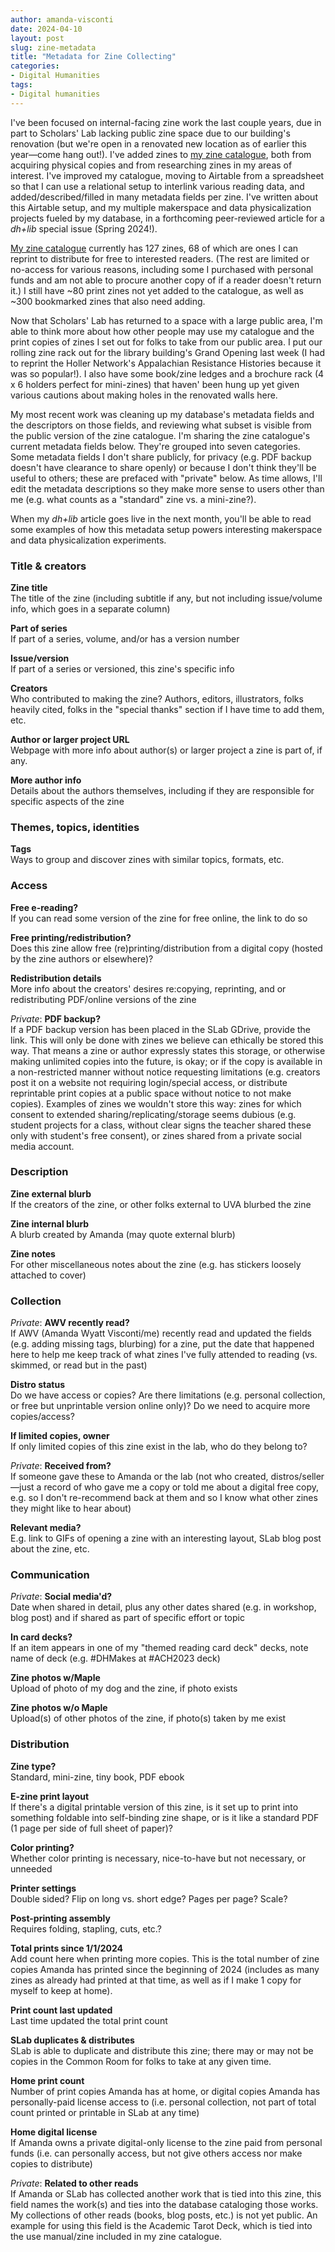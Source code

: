 ```yaml
---
author: amanda-visconti
date: 2024-04-10
layout: post
slug: zine-metadata
title: "Metadata for Zine Collecting"
categories:
- Digital Humanities
tags:
- Digital humanities
---
```


I've been focused on internal-facing zine work the last couple years, due in part to Scholars' Lab lacking public zine space due to our building's renovation (but we're open in a renovated new location as of earlier this year—come hang out!). I've added zines to [my zine catalogue](https://airtable.com/appY7WyBFjSzLXQd6/shr3DDj5X1uNPUzyn), both from acquiring physical copies and from researching zines in my areas of interest. I've improved my catalogue, moving to Airtable from a spreadsheet so that I can use a relational setup to interlink various reading data, and added/described/filled in many metadata fields per zine. I've written about this Airtable setup, and my multiple makerspace and data physicalization projects fueled by my database, in a forthcoming peer-reviewed article for a _dh+lib_ special issue (Spring 2024!).

[My zine catalogue](https://airtable.com/appY7WyBFjSzLXQd6/shr3DDj5X1uNPUzyn) currently has 127 zines, 68 of which are ones I can reprint to distribute for free to interested readers. (The rest are limited or no-access for various reasons, including some I purchased with personal funds and am not able to procure another copy of if a reader doesn't return it.) I still have ~80 print zines not yet added to the catalogue, as well as ~300 bookmarked zines that also need adding. 

Now that Scholars' Lab has returned to a space with a large public area, I'm able to think more about how other people may use my catalogue and the print copies of zines I set out for folks to take from our public area. I put our rolling zine rack out for the library building's Grand Opening last week (I had to reprint the Holler Network's Appalachian Resistance Histories because it was so popular!). I also have some book/zine ledges and a brochure rack (4 x 6 holders perfect for mini-zines) that haven' been hung up yet given various cautions about making holes in the renovated walls here.

My most recent work was cleaning up my database's metadata fields and the descriptors on those fields, and reviewing what subset is visible from the public version of the zine catalogue. I'm sharing the zine catalogue's current metadata fields below. They're grouped into seven categories. Some metadata fields I don't share publicly, for privacy (e.g. PDF backup doesn't have clearance to share openly) or because I don't think they'll be useful to others; these are prefaced with "private" below. As time allows, I'll edit the metadata descriptions so they make more sense to users other than me (e.g. what counts as a "standard" zine vs. a mini-zine?).

When my _dh+lib_ article goes live in the next month, you'll be able to read some examples of how this metadata setup powers interesting makerspace and data physicalization experiments.

### Title & creators
**Zine title**<br>
The title of the zine (including subtitle if any, but not including issue/volume info, which goes in a separate column)

**Part of series**<br>
If part of a series, volume, and/or has a version number

**Issue/version**<br>
If part of a series or versioned, this zine's specific info

**Creators**<br>
Who contributed to making the zine? Authors, editors, illustrators, folks heavily cited, folks in the "special thanks" section if I have time to add them, etc.

**Author or larger project URL**<br>
Webpage with more info about author(s) or larger project a zine is part of, if any.

**More author info**<br>
Details about the authors themselves, including if they are responsible for specific aspects of the zine

### Themes, topics, identities
**Tags**<br>
Ways to group and discover zines with similar topics, formats, etc.

### Access
**Free e-reading?**<br>
If you can read some version of the zine for free online, the link to do so

**Free printing/redistribution?**<br>
Does this zine allow free (re)printing/distribution from a digital copy (hosted by the zine authors or elsewhere)?

**Redistribution details**<br>
More info about the creators' desires re:copying, reprinting, and or redistributing PDF/online versions of the zine

_Private_: **PDF backup?**  <br>
If a PDF backup version has been placed in the SLab GDrive, provide the link. This will only be done with zines we believe can ethically be stored this way. That means a zine or author expressly states this storage, or otherwise making unlimited copies into the future, is okay; or if the copy is available in a non-restricted manner without notice requesting limitations (e.g. creators post it on a website not requiring login/special access, or distribute reprintable print copies at a public space without notice to not make copies). Examples of zines we wouldn't store this way: zines for which consent to extended sharing/replicating/storage seems dubious (e.g. student projects for a class, without clear signs the teacher shared these only with student's free consent), or zines shared from a private social media account.

### Description
**Zine external blurb**<br>
If the creators of the zine, or other folks external to UVA blurbed the zine

**Zine internal blurb**<br>
A blurb created by Amanda (may quote external blurb)

**Zine notes**<br>
For other miscellaneous notes about the zine (e.g. has stickers loosely attached to cover)

### Collection
_Private_: **AWV recently read?**	 <br>
If AWV (Amanda Wyatt Visconti/me) recently read and updated the fields (e.g. adding missing tags, blurbing) for a zine, put the date that happened here to help me keep track of what zines I've fully attended to reading (vs. skimmed, or read but in the past)

**Distro status**<br>
Do we have access or copies? Are there limitations (e.g. personal collection, or free but unprintable version online only)? Do we need to acquire more copies/access?

**If limited copies, owner**<br>
If only limited copies of this zine exist in the lab, who do they belong to?

_Private_: **Received from?**	<br>
If someone gave these to Amanda or the lab (not who created, distros/seller—just a record of who gave me a copy or told me about a digital free copy, e.g. so I don't re-recommend back at them and so I know what other zines they might like to hear about)

**Relevant media?**<br>
E.g. link to GIFs of opening a zine with an interesting layout, SLab blog post about the zine, etc.

### Communication
_Private_: **Social media'd?**<br>
Date when shared in detail, plus any other dates shared (e.g. in workshop, blog post) and if shared as part of specific effort or topic

**In card decks?**<br>
If an item appears in one of my "themed reading card deck" decks, note name of deck (e.g. #DHMakes at #ACH2023 deck)

**Zine photos w/Maple**<br>
Upload of photo of my dog and the zine, if photo exists

**Zine photos w/o Maple**<br>
Upload(s) of other photos of the zine, if photo(s) taken by me exist

### Distribution
**Zine type?**<br>
Standard, mini-zine, tiny book, PDF ebook

**E-zine print layout**<br>
If there's a digital printable version of this zine, is it set up to print into something foldable into self-binding zine shape, or is it like a standard PDF (1 page per side of full sheet of paper)?

**Color printing?**<br>
Whether color printing is necessary, nice-to-have but not necessary, or unneeded

**Printer settings**	<br>
Double sided? Flip on long vs. short edge? Pages per page? Scale?

**Post-printing assembly**<br>
Requires folding, stapling, cuts, etc.?

**Total prints since 1/1/2024**<br>
Add count here when printing more copies. This is the total number of zine copies Amanda has printed since the beginning of 2024 (includes as many zines as already had printed at that time, as well as if I make 1 copy for myself to keep at home).

**Print count last updated**<br>
Last time updated the total print count

**SLab duplicates & distributes**<br>
SLab is able to duplicate and distribute this zine; there may or may not be copies in the Common Room for folks to take at any given time.

**Home print count**<br>
Number of print copies Amanda has at home, or digital copies Amanda has personally-paid license access to (i.e. personal collection, not part of total count printed or printable in SLab at any time)

**Home digital license**<br>
If Amanda owns a private digital-only license to the zine paid from personal funds (i.e. can personally access, but not give others access nor make copies to distribute)

_Private_: **Related to other reads**	<br>
If Amanda or SLab has collected another work that is tied into this zine, this field names the work(s) and ties into the database cataloging those works. My collections of other reads (books, blog posts, etc.) is not yet public. An example for using this field is the Academic Tarot Deck, which is tied into the use manual/zine included in my zine catalogue.
